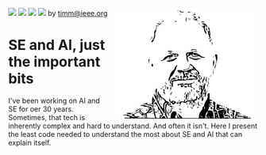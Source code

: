 <img src="https://img.shields.io/badge/tests-passing-green"> <img
src="https://img.shields.io/badge/sbcl-2.3-orange"> <img 
src="https://img.shields.io/badge/purpose-se--ai-pink"> <img 
src="https://img.shields.io/badge/platform-osx,linux-9cf"> by
<a href="mailto:timm@ieee.org">timm@ieee.org</a>
<img align=right width=300 src="/etc/img/dots4.png">
<h1>SE and AI, just the important bits</h1>
<p>I've been working on AI and SE for oer 30 years.
Sometimes, that tech is inherently complex and hard to understand.
And often it isn't. Here I present the least code needed to
understand  the most about SE and AI that can explain itself.
  </p><br clear=all>



 
